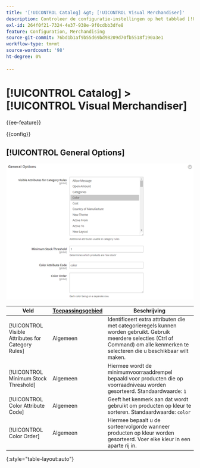 ```yaml
---
title: '[!UICONTROL Catalog] &gt; [!UICONTROL Visual Merchandiser]'
description: Controleer de configuratie-instellingen op het tabblad [!UICONTROL Catalog] &gt; [!UICONTROL Visual Merchandiser] pagina van de Commerce Admin.
exl-id: 264f0f21-7324-4e37-938e-9f0cdbb3dfe8
feature: Configuration, Merchandising
source-git-commit: 76bd1b1af9b55d69bd98209d70fb5518f190a3e1
workflow-type: tm+mt
source-wordcount: '98'
ht-degree: 0%

---
```


# [!UICONTROL Catalog] > [!UICONTROL Visual Merchandiser]

{{ee-feature}}

{{config}}

## [!UICONTROL General Options]

![Algemene opties](./assets/catalog-visual-merchandiser-general-options.png)<!-- zoom -->

<!-- [General Options](https://docs.magento.com/user-guide/marketing/visual-merchandiser-configuration.html) -->

| Veld | [Toepassingsgebied](../../getting-started/websites-stores-views.md#scope-settings) | Beschrijving |
|--- |--- |--- |
| [!UICONTROL Visible Attributes for Category Rules] | Algemeen | Identificeert extra attributen die met categorieregels kunnen worden gebruikt. Gebruik meerdere selecties (Ctrl of Command) om alle kenmerken te selecteren die u beschikbaar wilt maken. |
| [!UICONTROL Minimum Stock Threshold] | Algemeen | Hiermee wordt de minimumvoorraaddrempel bepaald voor producten die op voorraadniveau worden gesorteerd. Standaardwaarde: `1` |
| [!UICONTROL Color Attribute Code] | Algemeen | Geeft het kenmerk aan dat wordt gebruikt om producten op kleur te sorteren. Standaardwaarde: `color` |
| [!UICONTROL Color Order] | Algemeen | Hiermee bepaalt u de sorteervolgorde wanneer producten op kleur worden gesorteerd. Voer elke kleur in een aparte rij in. |

{:style=&quot;table-layout:auto&quot;}
